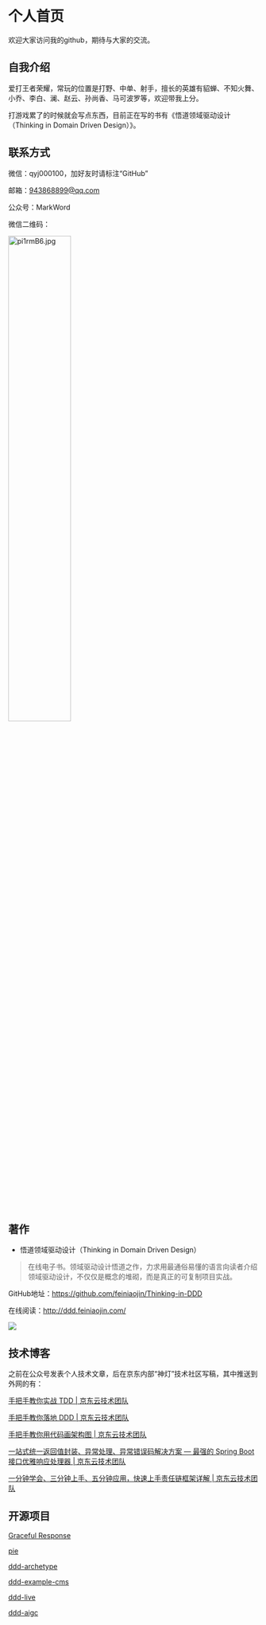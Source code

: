 # 个人首页

欢迎大家访问我的github，期待与大家的交流。

## 自我介绍

爱打王者荣耀，常玩的位置是打野、中单、射手，擅长的英雄有貂蝉、不知火舞、小乔、李白、澜、赵云、孙尚香、马可波罗等，欢迎带我上分。

打游戏累了的时候就会写点东西，目前正在写的书有《悟道领域驱动设计（Thinking in Domain Driven Design）》。

## 联系方式

微信：qyj000100，加好友时请标注“GitHub”

邮箱：943868899@qq.com

公众号：MarkWord

微信二维码：

<div><img src="https://gingoimg.oss-cn-beijing.aliyuncs.com/ddd/qr.jpg" width="50%" height="50%" alt="pi1rmB6.jpg" border="0"/></div>

## 著作

- 悟道领域驱动设计（Thinking in Domain Driven Design）

>在线电子书。领域驱动设计悟道之作，力求用最通俗易懂的语言向读者介绍领域驱动设计，不仅仅是概念的堆砌，而是真正的可复制项目实战。

GitHub地址：https://github.com/feiniaojin/Thinking-in-DDD

在线阅读：http://ddd.feiniaojin.com/

![](https://s1.ax1x.com/2023/06/16/pCQu1pV.png)

## 技术博客

之前在公众号发表个人技术文章，后在京东内部“神灯”技术社区写稿，其中推送到外网的有：

[手把手教你实战 TDD | 京东云技术团队](https://my.oschina.net/u/4090830/blog/10082614)

[手把手教你落地 DDD | 京东云技术团队](https://my.oschina.net/u/4090830/blog/9428733)

[手把手教你用代码画架构图 | 京东云技术团队](https://my.oschina.net/u/4090830/blog/8774268)

[一站式统一返回值封装、异常处理、异常错误码解决方案 — 最强的 Spring Boot 接口优雅响应处理器 | 京东云技术团队](https://my.oschina.net/u/4090830/blog/8724862)

[一分钟学会、三分钟上手、五分钟应用，快速上手责任链框架详解 | 京东云技术团队](https://my.oschina.net/u/4090830/blog/8707474)

## 开源项目

[Graceful Response](https://github.com/feiniaojin/graceful-response)

[pie](https://github.com/feiniaojin/pie)

[ddd-archetype](https://github.com/feiniaojin/ddd-archetype)

[ddd-example-cms](https://github.com/feiniaojin/ddd-example-cms)

[ddd-live](https://github.com/feiniaojin/ddd-live)

[ddd-aigc](https://github.com/feiniaojin/ddd-aigc)


